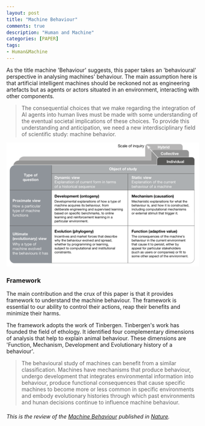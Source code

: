 ```yaml
---
layout: post
title: "Machine Behaviour"
comments: true
description: "Human and Machine"
categories: [PAPER]
tags:
- Human&Machine
---
```


As the title machine 'Behaviour' suggests, this paper takes an 'behavioural' perspective in analysing machines' behaviour. 
The main assumption here is that artificial intelligent machines should be reckoned not as engineering artefacts but as agents or actors situated in an environment, interacting with other components. 

> The consequential choices that we make regarding the integration of AI agents into human lives must be made with some understanding of the eventual societal implications of these choices. To provide this understanding and anticipation, we need a new interdisciplinary field of scientific study: machine behavior. 

![machinebehaviour](/assets/img/machinebehaviour.png)

### **Framework** 
The main contribution and the crux of this paper is that it provides framework to understand the machine behaviour. The framework is essential to our ability to control their actions, reap their benefits and minimize their harms. 

The framework adopts the work of Tinbergen. Tinbergen's work has founded the field of ethology. It identified four complementary dimensions of analysis that help to explain animal behaviour. These dimensions are 'Function, Mechanism, Development and Evolutionary history of a behaviour'. 

> The behavioural study of machines can benefit from a similar classification. Machines have mechanisms that produce behaviour, undergo development that integrates environmental information into behaviour, produce functional consequences that cause specific machines to become more or less common in specific environments and embody evolutionary histories through which past environments and hunan decisions continue to influence machine behaviour. 


###### This is the review of the [Machine Behaviour](https://www.nature.com/articles/s41586-019-1138-y) published in [Nature](https://www.nature.com/).
